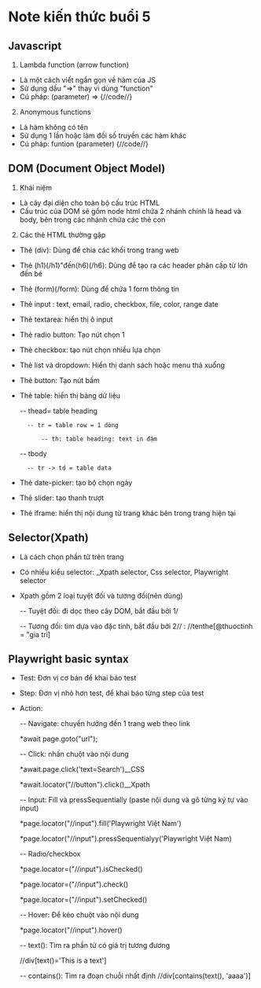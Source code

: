 # Note kiến thức buổi 5 
## Javascript 
1. Lambda function (arrow function)
- Là một cách viết ngắn gọn về hàm của JS
- Sử dụng dấu "=>" thay vì dùng "function"
- Cú pháp: (parameter) => {//code//}
2. Anonymous functions 
- Là hàm không có tên 
- Sử dụng 1 lần hoặc làm đối số truyền các hàm khác 
- Cú pháp: funtion (parameter) {//code//}
## DOM (Document Object Model)
1. Khái niệm
- Là cây đại diện cho toàn bộ cấu trúc HTML 
- Cấu trúc của DOM sẽ gồm node html chứa 2 nhánh chính là head và body, bên trong các nhánh chứa các thẻ con 

2. Các thẻ HTML thường gặp
- Thẻ (div): Dùng để chia các khối trong trang web 
- Thẻ (h1)(/h1)"đến(h6)(/h6):  Dùng để tạo ra các header phân cấp từ lớn đến bé  
- Thẻ (form)(/form): Dùng để chứa 1 form thông tin 
- Thẻ input : text, email, radio, checkbox, file, color, range date 
- Thẻ textarea: hiển thị ô input 
- Thẻ radio button: Tạo nút chọn 1
- Thẻ checkbox: tạo nút chọn nhiều lựa chọn 
- Thẻ list và dropdown: Hiển thị danh sách hoặc menu thả xuống 
- Thẻ button: Tạo nút bấm
- Thẻ table: hiển thị bảng dữ liệu 

    -- thead= table heading

        -- tr = table row = 1 dòng 

            -- th: table heading: text in đậm 

    -- tbody 

        -- tr -> td = table data
- Thẻ date-picker: tạo bộ chọn ngày 
- Thẻ slider: tạo thanh trượt
- Thẻ iframe: hiển thị nội dung từ trang khác bên trong trang hiện tại 

## Selector(Xpath)
- Là cách chọn phần tử trên trang
- Có nhiều kiểu selector: _Xpath selector, Css selector, Playwright selector
- Xpath gồm 2 loại tuyệt đối và tương đối(nên dùng)

    -- Tuyệt đối: đi dọc theo cây DOM, bắt đầu bởi 1/ 

    -- Tương đối: tìm dựa vào đặc tính, bắt đầu bởi 2// : //tenthe[@thuoctinh = "gia tri]

## Playwright basic syntax
- Test: Đơn vị cơ bản để khai báo test 
- Step: Đơn vị nhỏ hơn test, để khai báo từng step của test
- Action: 

    -- Navigate: chuyến hướng đến 1 trang web theo link
    
    
    *await page.goto("url");

    -- Click: nhấn chuột vào nội dung

    *await.page.click('text=Search')__CSS

    *await.locator("//button").click()__Xpath

    -- Input: Fill và pressSequentially (paste nội dung và gõ từng ký tự vào input)

    *page.locator("//input").fill('Playwright Việt Nam')
    
    *page.locator("//input").pressSequentialyy('Playwright Việt Nam)

    -- Radio/checkbox 

    *page.locator=("//input").isChecked()

    *page.locator=("//input").check()

    *page.locator=("//input").setChecked()

    -- Hover: Để kéo chuột vào nội dung

    *page.locator("//input").hover()

    -- text(): Tìm ra phần tử có giá trị tương đương

    //div[text()='This is a text']

    -- contains(): Tìm ra đoạn chuỗi nhất định 
    //div[contains(text(), 'aaaa')]

    




